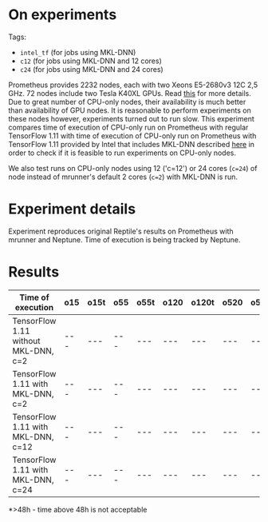 # On experiments
 
Tags:
- `intel_tf` (for jobs using MKL-DNN)
- `c12` (for jobs using MKL-DNN and 12 cores)
- `c24` (for jobs using MKL-DNN and 24 cores)

Prometheus provides 2232 nodes, each with two Xeons E5-2680v3 12C 2,5 GHz. 72 nodes include two Tesla K40XL GPUs. Read [this](https://pl.wikipedia.org/wiki/Prometheus_(superkomputer)) for more details. Due to great number of CPU-only nodes, their availability is much better than availability of GPU nodes. It is reasonable to perform experiments on these nodes however, experiments turned out to run slow. This experiment compares time of execution of CPU-only run on Prometheus with regular TensorFlow 1.11 with time of execution of CPU-only run on Prometheus with TensorFlow 1.11 provided by Intel that includes MKL-DNN described [here](https://software.intel.com/en-us/articles/intel-optimization-for-tensorflow-installation-guide) in order to check if it is feasible to run experiments on CPU-only nodes.

We also test runs on CPU-only nodes using 12 ('c=12') or 24 cores (`c=24`) of node instead of mrunner's default 2 cores (`c=2`) with MKL-DNN is run.

# Experiment details
Experiment reproduces original Reptile's results on Prometheus with mrunner and Neptune. Time of execution is being tracked by Neptune.

# Results

Time of execution | o15 | o15t | o55 | o55t | o120 | o120t | o520 | o520t | m15 | m15t | m55 | m55t
--- | --- | --- | --- |--- |--- |--- |--- |--- |--- |--- |--- | ---
TensorFlow 1.11 without MKL-DNN, c=2 | --- | --- | --- |--- |--- |--- |--- |--- | >48h* | >48h* | >48h* | >48h*
TensorFlow 1.11 with MKL-DNN, c=2  | --- | --- | --- |--- |--- |--- |--- |--- |--- |--- |--- | ---
TensorFlow 1.11 with MKL-DNN, c=12  | --- | --- | --- | --- | --- | --- | --- | --- | --- | --- | --- | ---
TensorFlow 1.11 with MKL-DNN, c=24  | --- | --- | --- | --- | --- | --- | --- | --- | --- | --- | --- | ---

\*>48h - time above 48h is not acceptable

